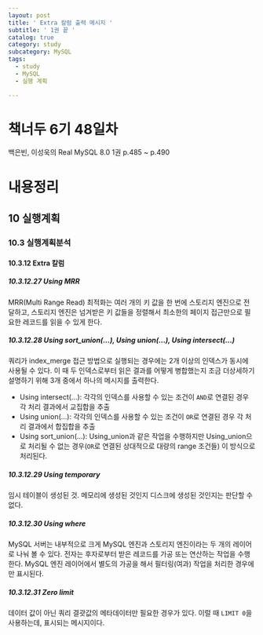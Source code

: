 ```yaml
---
layout: post
title: ' Extra 칼럼 출력 메시지 '
subtitle: ' 1권 끝 '
catalog: true
category: study
subcategory: MySQL
tags:
  - study
  - MySQL
  - 실행 계획

---
```


# 책너두 6기 48일차

백은빈, 이성욱의 Real MySQL 8.0 1권 p.485 ~ p.490

# 내용정리

## 10 실행계획

### 10.3 실행계획분석

#### 10.3.12 Extra 칼럼

##### 10.3.12.27 Using MRR

MRR(Multi Range Read) 최적화는 여러 개의 키 값을 한 번에 스토리지 엔진으로 전달하고, 스토리지 엔진은 넘겨받은 키 값들을 정렬해서 최소한의 페이지 접근만으로 필요한 레코드를 읽을 수 있게 한다.

##### 10.3.12.28 Using sort_union(...), Using union(...), Using intersect(...)

쿼리가 index_merge 접근 방법으로 실행되는 경우에는 2개 이상의 인덱스가 동시에 사용될 수 있다. 이 때 두 인덱스로부터 읽은 결과를 어떻게 병합했는지 조금 더상세하기 설명하기 위해 3개 중에서 하나의 메시지를 출력한다.

- Using intersect(...): 각각의 인덱스를 사용할 수 있는 조건이 `AND`로 연결된 경우 각 처리 결과에서 교집합을 추출
- Using union(...): 각각의 인덱스를 사용할 수 있는 조건이 `OR`로 연결된 경우 각 처리 결과에서 합집합을 추출
- Using sort_union(...): Using_union과 같은 작업을 수행하지만 Using_union으로 처리될 수 없는 경우(`OR`로 연결된 상대적으로 대량의 range 조건들) 이 방식으로 처리된다.

##### 10.3.12.29 Using temporary

임시 테이블이 생성된 것. 메모리에 생성된 것인지 디스크에 생성된 것인지는 판단할 수 없다.

##### 10.3.12.30 Using where

MySQL 서버는 내부적으로 크게 MySQL 엔진과 스토리지 엔진이라는 두 개의 레이어로 나눠 볼 수 있다. 전자는 후자로부터 받은 레코드를 가공 또는 연산하는 작업을 수행한다. MySQL 엔진 레이어에서 별도의 가공을 해서 필터링(여과) 작업을 처리한 경우에만 표시된다.

##### 10.3.12.31 Zero limit

데이터 값이 아닌 쿼리 결괏값의 메타데이터만 필요한 경우가 있다. 이럴 때 `LIMIT 0`을 사용하는데, 표시되는 메시지이다.
